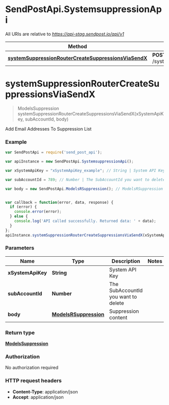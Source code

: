 # SendPostApi.SystemsuppressionApi

All URIs are relative to *https://api-stag.sendpost.io/api/v1*

Method | HTTP request | Description
------------- | ------------- | -------------
[**systemSuppressionRouterCreateSuppressionsViaSendX**](SystemsuppressionApi.md#systemSuppressionRouterCreateSuppressionsViaSendX) | **POST** /system/suppression/{subAccountId} | 


<a name="systemSuppressionRouterCreateSuppressionsViaSendX"></a>
# **systemSuppressionRouterCreateSuppressionsViaSendX**
> ModelsSuppression systemSuppressionRouterCreateSuppressionsViaSendX(xSystemApiKey, subAccountId, body)



Add Email Addresses To Suppression List <br>

### Example
```javascript
var SendPostApi = require('send_post_api');

var apiInstance = new SendPostApi.SystemsuppressionApi();

var xSystemApiKey = "xSystemApiKey_example"; // String | System API Key

var subAccountId = 789; // Number | The SubAccountId you want to delete

var body = new SendPostApi.ModelsRSuppression(); // ModelsRSuppression | Suppression content


var callback = function(error, data, response) {
  if (error) {
    console.error(error);
  } else {
    console.log('API called successfully. Returned data: ' + data);
  }
};
apiInstance.systemSuppressionRouterCreateSuppressionsViaSendX(xSystemApiKey, subAccountId, body, callback);
```

### Parameters

Name | Type | Description  | Notes
------------- | ------------- | ------------- | -------------
 **xSystemApiKey** | **String**| System API Key | 
 **subAccountId** | **Number**| The SubAccountId you want to delete | 
 **body** | [**ModelsRSuppression**](ModelsRSuppression.md)| Suppression content | 

### Return type

[**ModelsSuppression**](ModelsSuppression.md)

### Authorization

No authorization required

### HTTP request headers

 - **Content-Type**: application/json
 - **Accept**: application/json

